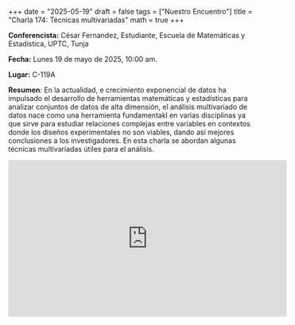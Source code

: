 +++
date  = "2025-05-19"
draft = false
tags  = ["Nuestro Encuentro"]
title = "Charla 174: Técnicas multivariadas"
math  = true
+++

**Conferencista:** César Fernandez, Estudiante, Escuela de Matemáticas y Estadística, UPTC, Tunja

**Fecha:** Lunes 19 de mayo de 2025, 10:00 am.

**Lugar:** C-119A

**Resumen**: En la actualidad, e crecimiento exponencial de datos ha impulsado el desarrollo de herramientas matemáticas y estadísticas para analizar conjuntos de datos de alta dimensión, el análisis multivariado de datos nace como una herramienta fundamentakl en varias disciplinas ya que sirve para estudiar relaciones complejas entre variables en contextos donde los diseños experimentales no son viables, dando así mejores conclusiones a los investigadores. En esta charla se abordan algunas técnicas multivariadas útiles para el análisis.

<iframe width="560" height="315" src="https://www.youtube.com/watch?v=PYLAEk8Z75w" title="YouTube video player" frameborder="0" allow="accelerometer; autoplay; clipboard-write; encrypted-media; gyroscope; picture-in-picture; web-share" allowfullscreen></iframe>
